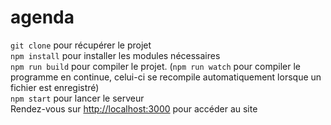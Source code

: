 # agenda

`git clone` pour récupérer le projet  
`npm install` pour installer les modules nécessaires  
`npm run build` pour compiler le projet. (`npm run watch` pour compiler le programme en continue, celui-ci se recompile automatiquement lorsque un fichier est enregistré)  
`npm start` pour lancer le serveur  
Rendez-vous sur <http://localhost:3000> pour accéder au site
